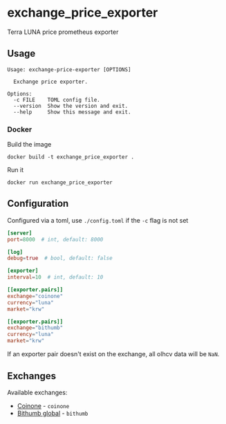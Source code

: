 # exchange_price_exporter

Terra LUNA price prometheus exporter 

## Usage

```
Usage: exchange-price-exporter [OPTIONS]

  Exchange price exporter.

Options:
  -c FILE    TOML config file.
  --version  Show the version and exit.
  --help     Show this message and exit.
```

### Docker

Build the image

```
docker build -t exchange_price_exporter .
```

Run it

```
docker run exchange_price_exporter
```

## Configuration

Configured via a toml, use `./config.toml` if the `-c` flag is not set

```toml
[server]
port=8000  # int, default: 8000

[log]
debug=true  # bool, default: false

[exporter]
interval=10  # int, default: 10

[[exporter.pairs]]
exchange="coinone"
currency="luna"
market="krw"

[[exporter.pairs]]
exchange="bithumb"
currency="luna"
market="krw"
```

If an exporter pair doesn't exist on the exchange, all olhcv data will be `NaN`.

## Exchanges

Available exchanges:

- [Coinone](https://coinone.co.kr/) - `coinone`
- [Bithumb global](https://bithumb.com) - `bithumb`

